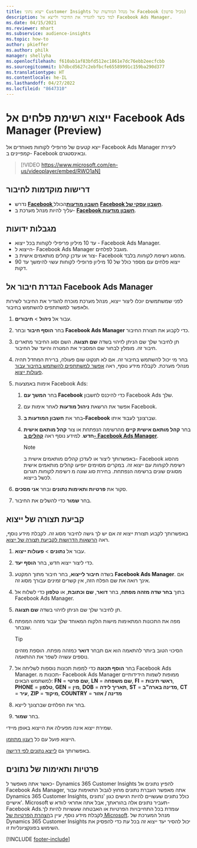 ```yaml
---
title: ייצוא נתוני Customer Insights אל מנהל המודעות של Facebook (מכיל סרטון)
description: למד כיצד להגדיר את החיבור ולייצא אל Facebook Ads Manager.
ms.date: 04/15/2021
ms.reviewer: mhart
ms.subservice: audience-insights
ms.topic: how-to
author: pkieffer
ms.author: philk
manager: shellyha
ms.openlocfilehash: f610ab1af83bfd512ec1861e7dc76ebb2eecfcbb
ms.sourcegitcommit: b7dbcd5627c2ebfbcfe65589991c159ba290d377
ms.translationtype: HT
ms.contentlocale: he-IL
ms.lasthandoff: 04/27/2022
ms.locfileid: "8647310"
---
```

# <a name="export-segments-list-to-facebook-ads-manager-preview"></a>ייצוא רשימת פלחים אל Facebook Ads Manager‏ (Preview)

ייצא קטעים של פרופילי לקוחות מאוחדים אל Facebook Ads Manager ליצירת קמפיינים ב- Facebook ובאינסטגרם.

> [!VIDEO https://www.microsoft.com/en-us/videoplayer/embed/RWO1aN]

## <a name="prerequisites-for-connection"></a>דרישות מוקדמות לחיבור

- נדרש [**Facebook חשבון מודעות**](https://www.facebook.com/business/learn/lessons/step-by-step-ads-manager-account)הכולל [**Facebook חשבון עסקי של**](https://business.facebook.com/).
- עליך להיות מנהל מערכת ב- [**Facebook חשבון מודעות**](https://www.facebook.com/business/learn/lessons/step-by-step-ads-manager-account).

## <a name="known-limitations"></a>מגבלות ידועות

- עד 10 מיליון פריפילי לקוחות בכל ייצוא - Facebook Ads Manager.
- הייצוא ל- Facebook Ads Manager מוגבל לפלחים.
- צור או עדכן קהלים מותאמים אישית ב- Facebook מהסוג *רשימת לקוחות* בלבד.
- ייצוא פלחים עם מספר כולל של 10 מיליון פרופילי לקוחות עשוי להימשך עד 90 דקות.

## <a name="set-up-connection-to-facebook-ads-manager"></a>הגדרת חיבור אל Facebook Ads Manager

לפני שמשתמשים יוכלו ליצור ייצוא, מנהל מערכת מוכרח להגדיר את החיבור לשירות ולאפשר למשתתפים להשתמש בחיבור.

1. עבור אל **ניהול** > **חיבורים**.

1. בחר **הוסף חיבור** ובחר **Facebook Ads Manager** כדי לקבוע את תצורת החיבור.

1. תן לחיבור שלך שם הניתן לזיהוי בשדה **שם תצוגה**. השם וסוג החיבור מתארים חיבור זה. מומלץ לבחור שם המסביר את המטרה והיעד של החיבור.

1. בחר מי יכול להשתמש בחיבור זה. אם לא תנקוט שום פעולה, ברירת המחדל תהיה מנהלי מערכת. לקבלת מידע נוסף, ראה [אפשר למשתתפים להשתמש בחיבור עבור פעולות ייצוא](connections.md#allow-contributors-to-use-a-connection-for-exports).

1. אימות באמצעות Facebook Ads: 

   1. בחר **המשך עם Facebook** כדי להיכנס לחשבון Facebook Ads שלך.

   1. אפשר את הרשאת **ניהול מודעות** לאחר אימות עם Facebook.

   1. בחר את **חשבון המודעות ב-Facebook** שברצונך לעבוד איתו.

   1. בחר **קהל מותאם אישית קיים** מהרשימה הנפתחת או צור **קהל מותאם אישית חדש**. למידע נוסף ראה [**קהלים ב- Facebook Ads Manager**](https://www.facebook.com/business/help/744354708981227?id=2469097953376494).
      > [!NOTE]
      > באפשרותך ליצור או לעדכן קהלים מותאמים אישית ב- Facebook מהסוג *רשימת לקוחות* עם ייצוא זה. במקרים מסוימים יופיעו קהלים מותאמים אישית מסוגים שונים ברשימה הנפתחת. בחירת סוג שונה מ *רשימת לקוחות* תגרום לכשל בייצוא. 

1. סקור את **פרטיות ותאימות נתונים** ובחר **אני מסכים**.

1. בחר **שמור** כדי להשלים את החיבור.

## <a name="configure-an-export"></a>קביעת תצורה של ייצוא

באפשרותך לקבוע תצורת ייצוא זה אם יש לך גישה לחיבור מסוג זה. לקבלת מידע נוסף, ראה [הרשאות הדרושות לקביעת תצורה של ייצוא](export-destinations.md#set-up-a-new-export).

1. עבור אל **נתונים** > **פעולות ייצוא**.

1. כדי ליצור ייצוא חדש, בחר **הוסף יעד**. 

1. בשדה **חיבור לייצוא**, בחר חיבור מתוך המקטע **Facebook Ads Manager**. אם אינך רואה את שם הפלח הזה, אין קשרים זמינים עבורך מסוג זה.

1. בתוך **בחר שדה מזהה מפתח**, בחר **דואר**, **שם וכתובת**, או **טלפון** כדי לשלוח אל Facebook Ads Manager. 

1. תן לחיבור שלך שם הניתן לזיהוי בשדה **שם תצוגה**.

1. מפה את התכונות המתאימות מישות הלקוח המאוחד שלך עבור מזהה המפתח שנבחר.
   > [!TIP]
   > הסיכוי הטוב ביותר להתאמה הוא אם תבחר **דואר** כמזהה מפתח. הוספת מזהים נוספים עשויה לשפר את ההתאמה.

1. בחר **הוסף תכונה** כדי למפות תכונות נוספות לשליחה אל Facebook Ads Manager. תכונות מ- Facebook Ads Manager ממופות לשמות הידידותיים למשתמש הבאים: **FN** = **שם פרטי**, **LN** = **שם משפחה**, **FI** = **ראשי תיבות**, **PHONE** = **טלפון**, **GEN** = **מין**, **DOB** = **תאריך לידה**, **ST** = **מדינה בארה"ב**, **CT** = **עיר**, **ZIP** = **מיקוד**, **COUNTRY** = **מדינה / אזור**

1. בחר את הפלחים שברצונך לייצא.

1. בחר **שמור**.

שמירת ייצוא אינה מפעילה את הייצוא באופן מיידי.

הייצוא פועל עם כל [רענון מתוזמן](system.md#schedule-tab). 

באפשרותך גם [לייצא נתונים לפי דרישה](export-destinations.md#run-exports-on-demand). 

## <a name="data-privacy-and-compliance"></a>פרטיות ותאימות של נתונים

כאשר אתה מאפשר ל- Dynamics 365 Customer Insights להפיץ נתונים אל Facebook Ads Manager, אתה מאפשר העברת נתונים מחוץ לגבול התאימות עבור Dynamics 365 Customer Insights, כולל נתונים שעשויים להיות רגישים כגון 'נתונים אישיים'. Microsoft תעביר נתונים אלה בהוראתך, אבל אתה אחראי לוודא ש- Facebook Adsעומדת בכל התחייבויות הפרטיות או האבטחה שעשויות להיות לך. לקבלת מידע נוסף, עיין ב[הצהרת הפרטיות של Microsoft](https://go.microsoft.com/fwlink/?linkid=396732).
מנהל המערכת של Dynamics 365 Customer Insights יכול להסיר יעד ייצוא זה בכל עת כדי להפסיק את השימוש בפונקציונליות זו.


[!INCLUDE [footer-include](includes/footer-banner.md)]
